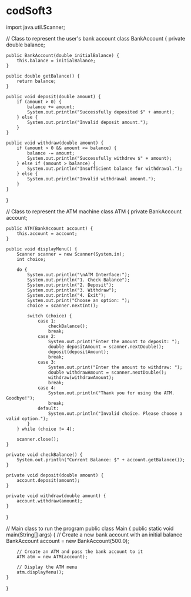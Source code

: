 # codSoft3

import java.util.Scanner;

// Class to represent the user's bank account
class BankAccount {
    private double balance;

    public BankAccount(double initialBalance) {
        this.balance = initialBalance;
    }

    public double getBalance() {
        return balance;
    }

    public void deposit(double amount) {
        if (amount > 0) {
            balance += amount;
            System.out.println("Successfully deposited $" + amount);
        } else {
            System.out.println("Invalid deposit amount.");
        }
    }

    public void withdraw(double amount) {
        if (amount > 0 && amount <= balance) {
            balance -= amount;
            System.out.println("Successfully withdrew $" + amount);
        } else if (amount > balance) {
            System.out.println("Insufficient balance for withdrawal.");
        } else {
            System.out.println("Invalid withdrawal amount.");
        }
    }
}

// Class to represent the ATM machine
class ATM {
    private BankAccount account;

    public ATM(BankAccount account) {
        this.account = account;
    }

    public void displayMenu() {
        Scanner scanner = new Scanner(System.in);
        int choice;

        do {
            System.out.println("\nATM Interface:");
            System.out.println("1. Check Balance");
            System.out.println("2. Deposit");
            System.out.println("3. Withdraw");
            System.out.println("4. Exit");
            System.out.print("Choose an option: ");
            choice = scanner.nextInt();

            switch (choice) {
                case 1:
                    checkBalance();
                    break;
                case 2:
                    System.out.print("Enter the amount to deposit: ");
                    double depositAmount = scanner.nextDouble();
                    deposit(depositAmount);
                    break;
                case 3:
                    System.out.print("Enter the amount to withdraw: ");
                    double withdrawAmount = scanner.nextDouble();
                    withdraw(withdrawAmount);
                    break;
                case 4:
                    System.out.println("Thank you for using the ATM. Goodbye!");
                    break;
                default:
                    System.out.println("Invalid choice. Please choose a valid option.");
            }
        } while (choice != 4);

        scanner.close();
    }

    private void checkBalance() {
        System.out.println("Current Balance: $" + account.getBalance());
    }

    private void deposit(double amount) {
        account.deposit(amount);
    }

    private void withdraw(double amount) {
        account.withdraw(amount);
    }
}

// Main class to run the program
public class Main {
    public static void main(String[] args) {
        // Create a new bank account with an initial balance
        BankAccount account = new BankAccount(500.0);

        // Create an ATM and pass the bank account to it
        ATM atm = new ATM(account);

        // Display the ATM menu
        atm.displayMenu();
    }
}
